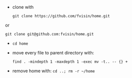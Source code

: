 * clone with 

  ```
  git clone https://github.com/fvisin/home.git
  ```
or
  ```
  git clone git@github.com:fvisin/home.git
  ```

* `cd home`

* move every file to parent directory with: 
  ```
  find . -mindepth 1 -maxdepth 1 -exec mv -t.. -- {} +
  ```

* remove home with: `cd ..; rm -r ~/home`

